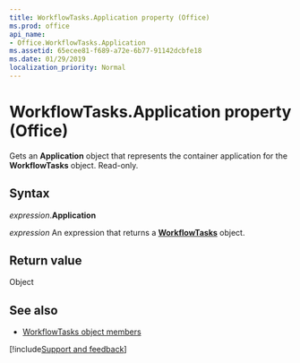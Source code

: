 ```yaml
---
title: WorkflowTasks.Application property (Office)
ms.prod: office
api_name:
- Office.WorkflowTasks.Application
ms.assetid: 65ecee81-f689-a72e-6b77-91142dcbfe18
ms.date: 01/29/2019
localization_priority: Normal
---
```



# WorkflowTasks.Application property (Office)

Gets an **Application** object that represents the container application for the **WorkflowTasks** object. Read-only.


## Syntax

_expression_.**Application**

_expression_ An expression that returns a **[WorkflowTasks](Office.WorkflowTasks.md)** object.


## Return value

Object


## See also

- [WorkflowTasks object members](overview/Library-Reference/workflowtasks-members-office.md)


[!include[Support and feedback](~/includes/feedback-boilerplate.md)]